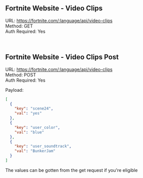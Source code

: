 ## Fortnite Website - Video Clips

URL: https://fortnite.com/:language/api/video-clips \
Method: GET \
Auth Required: Yes

<br/>

## Fortnite Website - Video Clips Post

URL: https://fortnite.com/:language/api/video-clips \
Method: POST \
Auth Required: Yes

Payload:

```json
[
  {
    "key": "scene24",
    "val": "yes"
  },
  {
    "key": "user_color",
    "val": "blue"
  },
  {
    "key": "user_soundtrack",
    "val": "BunkerJam"
  }
]
```

The values can be gotten from the get request if you're eligible
